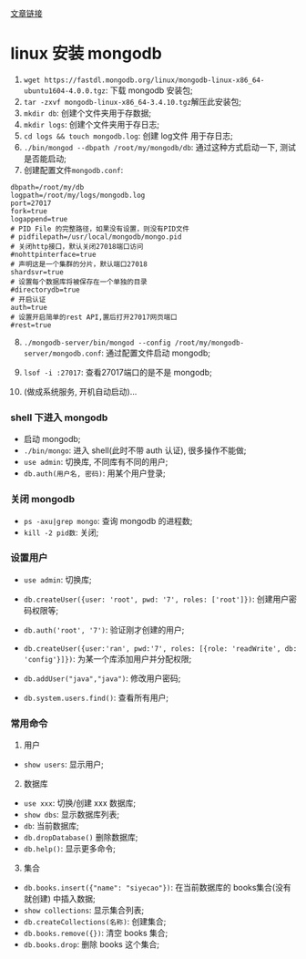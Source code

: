 [文章链接](https://blog.csdn.net/u012758088/article/details/78598894)


# linux 安装 mongodb
1. `wget https://fastdl.mongodb.org/linux/mongodb-linux-x86_64-ubuntu1604-4.0.0.tgz`: 下载 mongodb 安装包;
2. `tar -zxvf mongodb-linux-x86_64-3.4.10.tgz`解压此安装包;
3. `mkdir db`: 创建个文件夹用于存数据;
4. `mkdir logs`: 创建个文件夹用于存日志;
5. `cd logs && touch mongodb.log`: 创建 log文件 用于存日志;
6. `./bin/mongod --dbpath /root/my/mongodb/db`: 通过这种方式启动一下, 测试是否能启动;
7. 创建配置文件`mongodb.conf`:
```
dbpath=/root/my/db
logpath=/root/my/logs/mongodb.log
port=27017
fork=true
logappend=true
# PID File 的完整路径，如果没有设置，则没有PID文件
# pidfilepath=/usr/local/mongodb/mongo.pid
# 关闭http接口，默认关闭27018端口访问
#nohttpinterface=true
# 声明这是一个集群的分片，默认端口27018
shardsvr=true
# 设置每个数据库将被保存在一个单独的目录
#directorydb=true
# 开启认证
auth=true
# 设置开启简单的rest API,置后打开27017网页端口
#rest=true
```
8. `./mongodb-server/bin/mongod --config /root/my/mongodb-server/mongodb.conf`: 通过配置文件启动 mongodb;
9. `lsof -i :27017`: 查看27017端口的是不是 mongodb;

10. (做成系统服务, 开机自动启动)...







### shell 下进入 mongodb
* 启动 mongodb;
* `./bin/mongo`: 进入 shell(此时不带 auth 认证), 很多操作不能做;
* `use admin`: 切换库, 不同库有不同的用户;
* `db.auth(用户名, 密码)`: 用某个用户登录;




### 关闭 mongodb
* `ps -axu|grep mongo`: 查询 mongodb 的进程数;
* `kill -2 pid数`: 关闭;


### 设置用户
* `use admin`: 切换库;
* `db.createUser({user: 'root', pwd: '7', roles: ['root']})`: 创建用户密码权限等;
* `db.auth('root', '7')`: 验证刚才创建的用户;
* `db.createUser({user:'ran', pwd:'7', roles: [{role: 'readWrite', db: 'config'}]})`: 为某一个库添加用户并分配权限;

* `db.addUser("java","java")`: 修改用户密码;
* `db.system.users.find()`: 查看所有用户;


### 常用命令
1. 用户
* `show users`: 显示用户;

2. 数据库
* `use xxx`: 切换/创建 xxx 数据库;
* `show dbs`: 显示数据库列表;
* `db`: 当前数据库;
* `db.dropDatabase()` 删除数据库;
* `db.help()`: 显示更多命令;

3. 集合
* `db.books.insert({"name": "siyecao"})`: 在当前数据库的 books集合(没有就创建) 中插入数据;
* `show collections`: 显示集合列表;
* `db.createCollections(名称)`: 创建集合;
* `db.books.remove({})`: 清空 books 集合;
* `db.books.drop`: 删除 books 这个集合;


